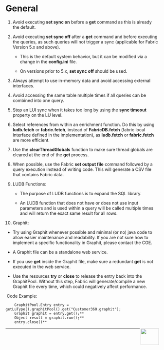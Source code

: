 
# General

1. Avoid executing **set sync on** before a **get** command as this is already the default.

2. Avoid executing **set sync off** after a **get** command and before executing the queries, as such queries will not trigger a sync (applicable for Fabric Version 5.x and above).
  
    * This is the default system behavior, but it can be modified via a change in the **config.ini** file.
    
    * On versions prior to 5.x, **set sync off** should be used.

3. Always attempt to use in-memory data and avoid accessing external interfaces.

4. Avoid accessing the same table multiple times if all queries can be combined into one query. 

5. Stop an LUI sync when it takes too long by using the **sync timeout** property on the LU level. 

6. Select references from within an enrichment function. Do this by using **ludb.fetch** or **fabric.fetch**, instead of **FabricDB.fetch** (fabric local interface defined in the implementation),  as  **ludb.fetch** or **fabric.fetch** are more efficient. 

7. Use the **clearThreadGlobals** function  to make sure thread globals are cleared at the end of the **get** process. 

8. When possible, use the Fabric **set output file** command followed by a query execution instead of writing code. This will generate a CSV file that contains Fabric data. 

9. LUDB Functions:  

    * The purpose of LUDB functions is to expand the SQL library. 

    * An LUDB function that does not have or does not use input parameters and is used within a query will be called multiple times and will return the exact same result for all rows.

10. Graphit: 

   * Try using Graphit whenever possible and minimal (or no) java code to allow easier maintenance and readability. If you are not sure how to implement a specific functionality in Graphit, please contact the COE.

   * A Graphit file can be a standalone web service.

   * If you use **get** inside the Graphit file, make sure a redundant **get** is not executed in the web service.

   * Use the resources **try** or **close** to release the entry back into the GraphitPool. 
     Without this step, Fabric will generate/compile a new Graphit file every time, which could negatively affect performance.

​       Code Example:

        GraphitPool.Entry entry = getLuType().graphitPool().get("Customer360.graphit"); 
        Graphit graphit = entry.get();**
        Object result = graphit.run();**
        entry.close()**  


[<img align="right" width="60" height="54" src="/articles/images/Next.png">](/articles/COE/Fabric_Implementation_Best_Practices/best_practice_java_coding.md)

------
